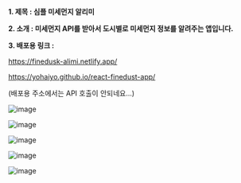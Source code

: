 **1. 제목 : 심플 미세먼지 알리미**

**2. 소개 :  미세먼지 API를 받아서 도시별로 미세먼지 정보를 알려주는 앱입니다.** 

**3. 배포용 링크 :** 

https://finedusk-alimi.netlify.app/

https://yohaiyo.github.io/react-finedust-app/

(배포용 주소에서는 API 호출이 안되네요...)

![image](https://github.com/YoHaiYo/react-finedust-app/assets/124754510/3545be30-7e22-4af1-ba08-659f8cc68062)

![image](https://github.com/YoHaiYo/react-finedust-app/assets/124754510/5b44db70-2ea4-4483-bc53-7058e23cb68a)

![image](https://github.com/YoHaiYo/react-finedust-app/assets/124754510/c92ee58a-a9d0-42db-b54e-0c2c04ffdb53)

![image](https://github.com/YoHaiYo/react-finedust-app/assets/124754510/975085ac-a003-452c-b1a1-3bfea45c9de7)

![image](https://github.com/YoHaiYo/react-finedust-app/assets/124754510/47fb4a87-4128-4e2f-b97c-1575e660e525)

